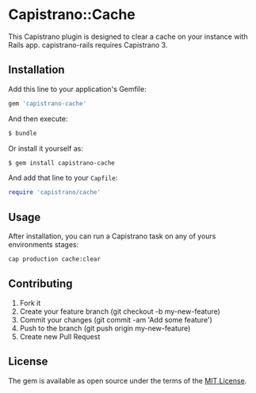 # Capistrano::Cache
This Capistrano plugin is designed to clear a cache on your instance with Rails app.
capistrano-rails requires Capistrano 3.

## Installation
Add this line to your application's Gemfile:

```ruby
gem 'capistrano-cache'
```

And then execute:
```bash
$ bundle
```

Or install it yourself as:
```bash
$ gem install capistrano-cache
```

And add that line to your `Capfile`:
```ruby
require 'capistrano/cache'
```

## Usage
After installation, you can run a Capistrano task on any of yours environments stages:
```bash
cap production cache:clear
```

## Contributing
1. Fork it
2. Create your feature branch (git checkout -b my-new-feature)
3. Commit your changes (git commit -am 'Add some feature')
4. Push to the branch (git push origin my-new-feature)
5. Create new Pull Request

## License
The gem is available as open source under the terms of the [MIT License](http://opensource.org/licenses/MIT).

